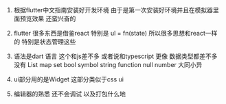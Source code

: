 1. 根据flutter中文指南安装好开发环境 
  由于是第一次安装好环境并且在模拟器里面预览效果 还蛮兴奋的

2. flutter 很多东西是借鉴react  特别是 ul = fn(state) 所以很多思想和react一样的  特别是状态管理这些

3. 语法是dart 语言 这个和js差不多  或者说和typescript 更像 数据类型都差不多 没有 List map set bool symbol string function null  number 大同小异

4. ui部分用的是Widget 这部分类似于css ui
   
5. 编辑器的熟悉
    还不会调试 以及打包什么地

